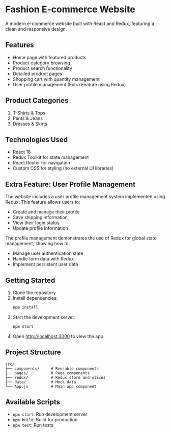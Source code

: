 # Fashion E-commerce Website

A modern e-commerce website built with React and Redux, featuring a clean and responsive design.

## Features

- Home page with featured products
- Product category browsing
- Product search functionality
- Detailed product pages
- Shopping cart with quantity management
- User profile management (Extra Feature using Redux)

## Product Categories

1. T-Shirts & Tops
2. Pants & Jeans
3. Dresses & Skirts

## Technologies Used

- React 18
- Redux Toolkit for state management
- React Router for navigation
- Custom CSS for styling (no external UI libraries)

## Extra Feature: User Profile Management

The website includes a user profile management system implemented using Redux. This feature allows users to:

- Create and manage their profile
- Save shipping information
- View their login status
- Update profile information

The profile management demonstrates the use of Redux for global state management, showing how to:
- Manage user authentication state
- Handle form data with Redux
- Implement persistent user data

## Getting Started

1. Clone the repository
2. Install dependencies:
   ```bash
   npm install
   ```
3. Start the development server:
   ```bash
   npm start
   ```
4. Open [http://localhost:3000](http://localhost:3000) to view the app

## Project Structure

```
src/
├── components/     # Reusable components
├── pages/          # Page components
├── redux/          # Redux store and slices
├── data/           # Mock data
└── App.js          # Main app component
```

## Available Scripts

- `npm start`: Run development server
- `npm build`: Build for production
- `npm test`: Run tests

